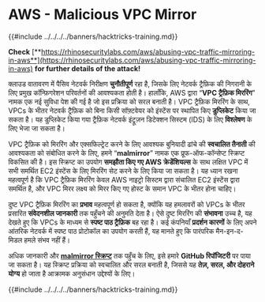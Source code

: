 # AWS - Malicious VPC Mirror

{{#include ../../../../banners/hacktricks-training.md}}

**Check** [**https://rhinosecuritylabs.com/aws/abusing-vpc-traffic-mirroring-in-aws**](https://rhinosecuritylabs.com/aws/abusing-vpc-traffic-mirroring-in-aws) **for further details of the attack!**

क्लाउड वातावरण में पैसिव नेटवर्क निरीक्षण **चुनौतीपूर्ण** रहा है, जिसके लिए नेटवर्क ट्रैफ़िक की निगरानी के लिए प्रमुख कॉन्फ़िगरेशन परिवर्तनों की आवश्यकता होती है। हालाँकि, AWS द्वारा “**VPC ट्रैफ़िक मिररिंग**” नामक एक नई सुविधा पेश की गई है जो इस प्रक्रिया को सरल बनाती है। VPC ट्रैफ़िक मिररिंग के साथ, VPCs के भीतर नेटवर्क ट्रैफ़िक को बिना किसी सॉफ़्टवेयर को इंस्टेंस पर स्थापित किए **डुप्लिकेट** किया जा सकता है। यह डुप्लिकेट किया गया ट्रैफ़िक नेटवर्क इंट्रूज़न डिटेक्शन सिस्टम (IDS) के लिए **विश्लेषण** के लिए भेजा जा सकता है।

VPC ट्रैफ़िक को मिररिंग और एक्सफिल्ट्रेट करने के लिए आवश्यक बुनियादी ढांचे की **स्वचालित तैनाती** की आवश्यकता को संबोधित करने के लिए, हमने “**malmirror**” नामक एक प्रूफ-ऑफ-कॉन्सेप्ट स्क्रिप्ट विकसित की है। इस स्क्रिप्ट का उपयोग **समझौता किए गए AWS क्रेडेंशियल्स** के साथ लक्षित VPC में सभी समर्थित EC2 इंस्टेंस के लिए मिररिंग सेट करने के लिए किया जा सकता है। यह ध्यान रखना महत्वपूर्ण है कि VPC ट्रैफ़िक मिररिंग केवल AWS नाइट्रो सिस्टम द्वारा संचालित EC2 इंस्टेंस द्वारा समर्थित है, और VPC मिरर लक्ष्य को मिरर किए गए होस्ट के समान VPC के भीतर होना चाहिए।

दुष्ट VPC ट्रैफ़िक मिररिंग का **प्रभाव** महत्वपूर्ण हो सकता है, क्योंकि यह हमलावरों को VPCs के भीतर प्रसारित **संवेदनशील जानकारी** तक पहुँचने की अनुमति देता है। ऐसे दुष्ट मिररिंग की **संभावना** उच्च है, यह देखते हुए कि VPCs के माध्यम से **स्पष्ट पाठ ट्रैफ़िक** बह रहा है। कई कंपनियाँ **प्रदर्शन कारणों** के लिए अपने आंतरिक नेटवर्क में स्पष्ट पाठ प्रोटोकॉल का उपयोग करती हैं, यह मानते हुए कि पारंपरिक मैन-इन-द-मिडल हमले संभव नहीं हैं।

अधिक जानकारी और [**malmirror स्क्रिप्ट**](https://github.com/RhinoSecurityLabs/Cloud-Security-Research/tree/master/AWS/malmirror) तक पहुँच के लिए, इसे हमारे **GitHub रिपॉजिटरी** पर पाया जा सकता है। यह स्क्रिप्ट प्रक्रिया को स्वचालित और सरल बनाती है, जिससे यह **तेज़, सरल, और दोहराने योग्य** हो जाता है आक्रामक अनुसंधान उद्देश्यों के लिए।

{{#include ../../../../banners/hacktricks-training.md}}
